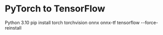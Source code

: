 # PyTorch to TensorFlow

Python 3.10
pip install torch torchvision onnx onnx-tf tensorflow --force-reinstall